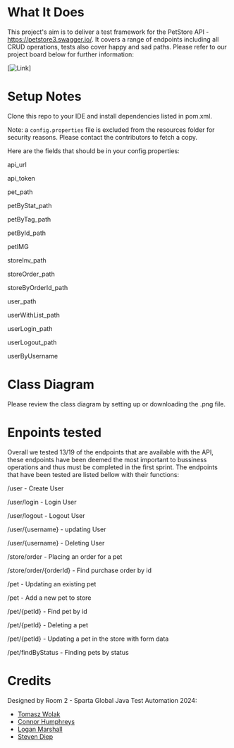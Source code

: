 # What It Does
This project's aim is to deliver a test framework for the PetStore API - https://petstore3.swagger.io/. It covers a range of endpoints including all CRUD operations, tests also cover happy and sad paths. Please refer to our project board below for further information: 

[![Link](https://github.com/users/ConnerHumphrey-SpartaGlobal/projects/1)]

# Setup Notes
Clone this repo to your IDE and install dependencies listed in pom.xml.

Note: a `config.properties` file is excluded from the resources folder for security reasons. Please contact the contributors to fetch a copy.

Here are the fields that should be in your config.properties:

api_url

api_token

pet_path

petByStat_path

petByTag_path

petById_path

petIMG

storeInv_path

storeOrder_path

storeByOrderId_path

user_path

userWithList_path 

userLogin_path 

userLogout_path 

userByUsername 

# Class Diagram
Please review the class diagram by setting up or downloading the .png file.

# Enpoints tested

Overall we tested 13/19 of the endpoints that are available with the API, these endpoints have been deemed the most important to bussiness operations and thus must be completed in the first sprint. The endpoints that have been tested are listed bellow with their functions:

/user - Create User

/user/login - Login User

/user/logout - Logout User

/user/{username} - updating User

/user/{username} - Deleting User

/store/order - Placing an order for a pet

/store/order/{orderId} - Find purchase order by id

/pet - Updating an existing pet

/pet - Add a new pet to store

/pet/{petId} - Find pet by id

/pet/{petId} - Deleting a pet

/pet/{petId} - Updating a pet in the store with form data

/pet/findByStatus - Finding pets by status

# Credits
Designed by Room 2 - Sparta Global Java Test Automation 2024:
* [Tomasz Wolak](https://github.com/BykuTom)
* [Connor Humphreys](https://github.com/ConnerHumphrey-SpartaGlobal)
* [Logan Marshall](https://github.com/RazorWinds)
* [Steven Diep](https://github.com/stevrnd)
